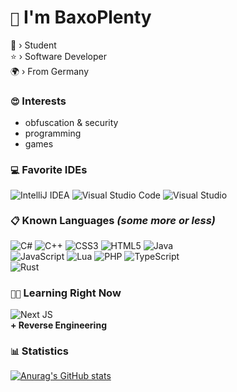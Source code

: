 # `👋` I'm BaxoPlenty
🏫 › Student  
⭐ › Software Developer  
🌍 › From Germany  

### `😍` Interests
- obfuscation & security
- programming
- games

### `💻` Favorite IDEs
![IntelliJ IDEA](https://img.shields.io/badge/IntelliJIDEA-000000.svg?style=for-the-badge&logo=intellij-idea&logoColor=white)
![Visual Studio Code](https://img.shields.io/badge/Visual%20Studio%20Code-0078d7.svg?style=for-the-badge&logo=visual-studio-code&logoColor=white)
![Visual Studio](https://img.shields.io/badge/Visual%20Studio-5C2D91.svg?style=for-the-badge&logo=visual-studio&logoColor=white)

### `📋` Known Languages *(some more or less)*
![C#](https://img.shields.io/badge/c%23-%23239120.svg?style=for-the-badge&logo=c-sharp&logoColor=white)
![C++](https://img.shields.io/badge/c++-%2300599C.svg?style=for-the-badge&logo=c%2B%2B&logoColor=white)
![CSS3](https://img.shields.io/badge/css3-%231572B6.svg?style=for-the-badge&logo=css3&logoColor=white)
![HTML5](https://img.shields.io/badge/html5-%23E34F26.svg?style=for-the-badge&logo=html5&logoColor=white)
![Java](https://img.shields.io/badge/java-%23ED8B00.svg?style=for-the-badge&logo=openjdk&logoColor=white)  
![JavaScript](https://img.shields.io/badge/javascript-%23323330.svg?style=for-the-badge&logo=javascript&logoColor=%23F7DF1E)
![Lua](https://img.shields.io/badge/lua-%232C2D72.svg?style=for-the-badge&logo=lua&logoColor=white)
![PHP](https://img.shields.io/badge/php-%23777BB4.svg?style=for-the-badge&logo=php&logoColor=white)
![TypeScript](https://img.shields.io/badge/typescript-%23007ACC.svg?style=for-the-badge&logo=typescript&logoColor=white)  
![Rust](https://img.shields.io/badge/rust-%23000000.svg?style=for-the-badge&logo=rust&logoColor=white)

### `👨‍🎓` Learning Right Now
![Next JS](https://img.shields.io/badge/Next-black?style=for-the-badge&logo=next.js&logoColor=white)  
**+ Reverse Engineering**

### `📊` Statistics
[![Anurag's GitHub stats](https://github-readme-stats.vercel.app/api?username=baxoplenty&theme=tokyonight&show_icons=true)](https://github.com/anuraghazra/github-readme-stats)
